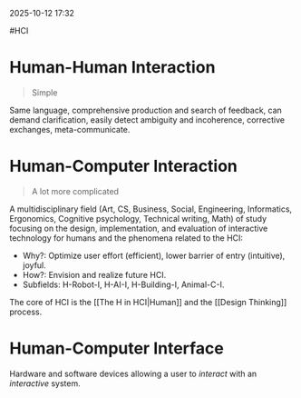 2025-10-12 17:32

#HCI 

# Human-Human Interaction
> Simple

Same language, comprehensive production and search of feedback, can demand clarification, easily detect ambiguity and incoherence, corrective exchanges, meta-communicate.
# Human-Computer Interaction
> A lot more complicated

A multidisciplinary field (Art, CS, Business, Social, Engineering, Informatics, Ergonomics, Cognitive psychology, Technical writing, Math) of study focusing on the design, implementation, and evaluation of interactive technology for humans and the phenomena related to the HCI:
- Why?: Optimize user effort (efficient), lower barrier of entry (intuitive), joyful.
- How?: Envision and realize future HCI.
- Subfields: H-Robot-I, H-AI-I, H-Building-I, Animal-C-I.

The core of HCI is the [[The H in HCI|Human]] and the [[Design Thinking]] process.
# Human-Computer Interface
Hardware and software devices allowing a user to *interact* with an *interactive* system.